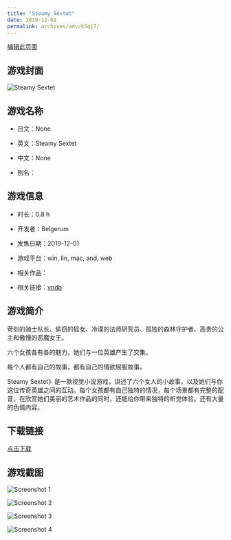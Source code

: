 ```yaml
---
title: "Steamy Sextet"
date: 2019-12-01
permalink: archives/adv/k5qj7/
---
```

[编辑此页面](https://github.com/ACG-3/ADV3-source/blob/main/source/_posts/Steamy%20Sextet.md)

## 游戏封面

![Steamy Sextet](https://pan.timero.xyz/d/onedrive/img_lib_001/Steamy%20Sextet_cover.avif)


## 游戏名称

- 日文：None
- 英文：Steamy Sextet
- 中文：None

- 别名：


## 游戏信息

- 时长：0.8 h
- 开发者：Belgerum
- 发售日期：2019-12-01
- 游戏平台：win, lin, mac, and, web
- 相关作品：

- 相关链接：[vndb](https://vndb.org/v27117)


## 游戏简介

苛刻的骑士队长、偷窃的狐女、冷漠的法师研究员、孤独的森林守护者、高贵的公主和傲慢的恶魔女王。

六个女孩各有各的魅力，她们与一位英雄产生了交集。

每个人都有自己的故事，都有自己的情欲屈服故事。

Steamy Sextet》是一款视觉小说游戏，讲述了六个女人的小故事，以及她们与你这位传奇英雄之间的互动。每个女孩都有自己独特的情况，每个场景都有完整的配音，在欣赏她们美丽的艺术作品的同时，还能给你带来独特的听觉体验。还有大量的色情内容。




## 下载链接

[点击下载](https://pan.timero.xyz/onedrive/adv_lib_001/Steamy%20Sextet)


## 游戏截图


![Screenshot 1](https://pan.timero.xyz/d/onedrive/img_lib_001/Steamy%20Sextet_Screenshot_1.avif)

![Screenshot 2](https://pan.timero.xyz/d/onedrive/img_lib_001/Steamy%20Sextet_Screenshot_2.avif)

![Screenshot 3](https://pan.timero.xyz/d/onedrive/img_lib_001/Steamy%20Sextet_Screenshot_3.avif)

![Screenshot 4](https://pan.timero.xyz/d/onedrive/img_lib_001/Steamy%20Sextet_Screenshot_4.avif)

